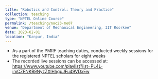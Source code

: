 ```yaml
---
title: "Robotics and Control: Theory and Practice"
collection: teaching
type: "NPTEL Online Course"
permalink: /teaching/noc23-me07
venue: "Department of Mechanical Engineering, IIT Roorkee"
date: 2023-02-01
location: "Kanpur, India"
---
```


* As a part of the PMRF teaching duties, conducted weekly sessions for the registered NPTEL scholars for eight weeks
* The recorded live sessions can be accessed at: https://www.youtube.com/playlist?list=PL4L-imCZFNKB9NyzZXIHhguJFu49VDxEw
